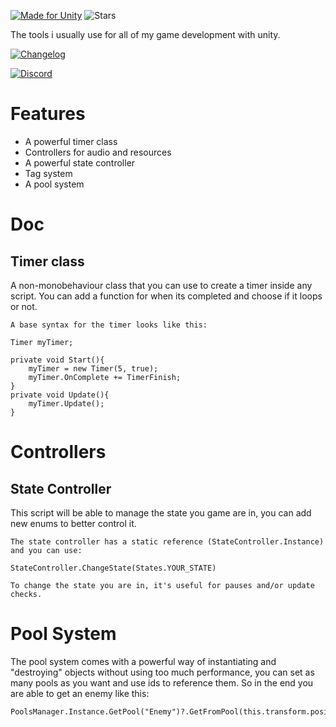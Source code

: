 [![Made for Unity](https://img.shields.io/badge/Made%20with-Unity-57b9d3.svg?style=plastic&logo=unity)](https://unity3d.com)
![Stars](https://img.shields.io/github/stars/bigasdev/Bigas-Tools.svg?style=plastic)

The tools i usually use for all of my game development with unity.

[![Changelog](https://img.shields.io/badge/✨%20Changelog-3a3b3c?style=plastic)](CHANGELOG.md)

[![Discord](https://img.shields.io/badge/Discord-7789FF?style=plastic&logo=Discord)](https://discordapp.com/users/413483007492751370)  


# Features
 - A powerful timer class
 - Controllers for audio and resources
 - A powerful state controller
 - Tag system 
 - A pool system

# Doc
 ## Timer class
A non-monobehaviour class that you can use to create a timer inside any script. You can add a function for when its completed and choose if it loops or not.
```
A base syntax for the timer looks like this:

Timer myTimer;

private void Start(){
    myTimer = new Timer(5, true);
    myTimer.OnComplete += TimerFinish;
}
private void Update(){
    myTimer.Update();
}
```
# Controllers
 ## State Controller
This script will be able to manage the state you game are in, you can add new enums to better control it.
```
The state controller has a static reference (StateController.Instance) and you can use:

StateController.ChangeState(States.YOUR_STATE)

To change the state you are in, it's useful for pauses and/or update checks.
```

# Pool System
The pool system comes with a powerful way of instantiating and "destroying" objects without using too much performance, you can set as many pools as you want and use ids to reference them. So in the end you are able to get an enemy like this:
```
PoolsManager.Instance.GetPool("Enemy")?.GetFromPool(this.transform.position);
```
